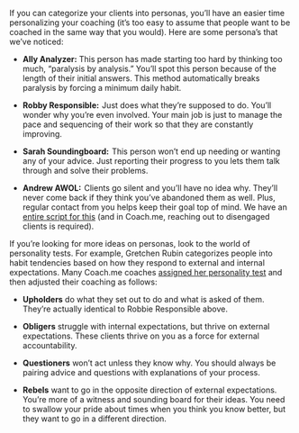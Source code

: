 If you can categorize your clients into personas, you’ll have an easier time personalizing your coaching (it’s too easy to assume that people want to be coached in the same way that you would). Here are some persona’s that we’ve noticed:

* **Ally Analyzer:** This person has made starting too hard by thinking too much, “paralysis by analysis.” You’ll spot this person because of the length of their initial answers. This method automatically breaks paralysis by forcing a minimum daily habit.

* **Robby Responsible:**  Just does what they’re supposed to do. You’ll wonder why you’re even involved. Your main job is just to manage the pace and sequencing of their work so that they are constantly improving.

* **Sarah Soundingboard:**  This person won’t end up needing or wanting any of your advice. Just reporting their progress to you lets them talk through and solve their problems.

* **Andrew AWOL:**  Clients go silent and you’ll have no idea why. They’ll never come back if they think you’ve abandoned them as well. Plus, regular contact from you helps keep their goal top of mind. We have an [entire script for this](https://github.com/coachdotme/digitalcoaching/wiki/Coaching-Disengaged-Clients) (and in Coach.me, reaching out to disengaged clients is required).

If you’re looking for more ideas on personas, look to the world of personality tests. For example, Gretchen Rubin categorizes people into habit tendencies based on how they respond to external and internal expectations. Many Coach.me coaches [assigned her personality test](https://gretchenrubin.com/happiness_project/2015/01/ta-da-the-launch-of-my-quiz-on-the-four-tendencies-learn-about-yourself/) and then adjusted their coaching as follows:

* **Upholders** do what they set out to do and what is asked of them. They’re actually identical to Robbie Responsible above.

* **Obligers** struggle with internal expectations, but thrive on external expectations. These clients thrive on you as a force for external accountability.

* **Questioners** won’t act unless they know why. You should always be pairing advice and questions with explanations of your process.

* **Rebels** want to go in the opposite direction of external expectations. You’re more of a witness and sounding board for their ideas. You need to swallow your pride about times when you think you know better, but they want to go in a different direction.